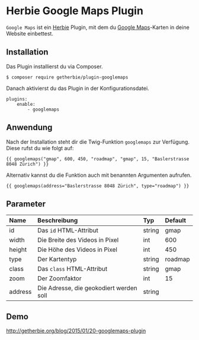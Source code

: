 # Herbie Google Maps Plugin

`Google Maps` ist ein [Herbie](http://github.com/getherbie/herbie) Plugin, mit dem du 
[Google Maps](http://maps.google.com)-Karten in deine Website einbettest.

## Installation

Das Plugin installierst du via Composer.

	$ composer require getherbie/plugin-googlemaps

Danach aktivierst du das Plugin in der Konfigurationsdatei.

    plugins:
        enable:    
            - googlemaps


Anwendung
---------

Nach der Installation steht dir die Twig-Funktion `googlemaps` zur Verfügung. Diese rufst du wie folgt auf:

    {{ googlemaps("gmap", 600, 450, "roadmap", "gmap", 15, "Baslerstrasse 8048 Zürich") }}

Alternativ kannst du die Funktion auch mit benannten Argumenten aufrufen.

    {{ googlemaps(address="Baslerstrasse 8048 Zürich", type="roadmap") }}


Parameter
---------

Name        | Beschreibung                          | Typ       | Default
:---------- | :------------------------------------ | :-------- | :------
id | Das `id` HTML-Attribut | string | gmap  
width | Die Breite des Videos in Pixel | int | 600
height | Die Höhe des Videos in Pixel | int | 450
type | Der Kartentyp | string | roadmap
class | Das `class` HTML-Attribut | string | gmap
zoom | Der Zoomfaktor | int | 15
address | Die Adresse, die geokodiert werden soll | string | 


Demo
----

<http://getherbie.org/blog/2015/01/20-googlemaps-plugin>